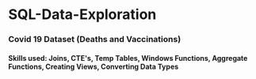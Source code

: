 # SQL-Data-Exploration

### Covid 19 Dataset (Deaths and Vaccinations)

#### Skills used: Joins, CTE's, Temp Tables, Windows Functions, Aggregate Functions, Creating Views, Converting Data Types
